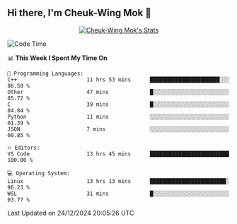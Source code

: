 ## Hi there, I'm Cheuk-Wing Mok 👋

<!--
**mozro0327/mozro0327** is a ✨ _special_ ✨ repository because its `README.md` (this file) appears on your GitHub profile.

Here are some ideas to get you started:

- 🔭 I’m currently working on ...
- 🌱 I’m currently learning ...
- 👯 I’m looking to collaborate on ...
- 🤔 I’m looking for help with ...
- 💬 Ask me about ...
- 📫 How to reach me: ...
- 😄 Pronouns: ...
- ⚡ Fun fact: ...
-->

<p align="center">
  <a href="https://github.com/mozro0327" class="rich-diff-level-one">
    <img src="https://github-readme-stats.vercel.app/api?username=mozro0327&title_color=333&text_color=777" alt="Cheuk-Wing Mok's Stats" >
    <!-- &hide=issues
    <img src="https://github-readme-stats.vercel.app/api?username=mozro0327&hide=issues&title_color=333&text_color=777" alt="Cheuk-Wing Mok's Stats" >
    -->
  </a>
</p>

<!--START_SECTION:waka-->
![Code Time](http://img.shields.io/badge/Code%20Time-3%2C141%20hrs%2058%20mins-blue)

📊 **This Week I Spent My Time On** 

```text
💬 Programming Languages: 
C++                      11 hrs 53 mins      ██████████████████████░░░   86.50 % 
Other                    47 mins             █░░░░░░░░░░░░░░░░░░░░░░░░   05.72 % 
C                        39 mins             █░░░░░░░░░░░░░░░░░░░░░░░░   04.84 % 
Python                   11 mins             ░░░░░░░░░░░░░░░░░░░░░░░░░   01.39 % 
JSON                     7 mins              ░░░░░░░░░░░░░░░░░░░░░░░░░   00.85 % 

🔥 Editors: 
VS Code                  13 hrs 45 mins      █████████████████████████   100.00 % 

💻 Operating System: 
Linux                    13 hrs 13 mins      ████████████████████████░   96.23 % 
WSL                      31 mins             █░░░░░░░░░░░░░░░░░░░░░░░░   03.77 % 
```


 Last Updated on 24/12/2024 20:05:26 UTC
<!--END_SECTION:waka-->
